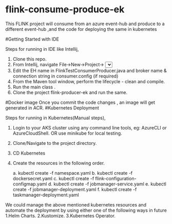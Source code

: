 # flink-consume-produce-ek
This FLINK project will consume from an azure event-hub and produce to a different event-hub ,and the code for deploying the same in kubernetes

#Getting Started with IDE

Steps for running in IDE like Intellij,

1. Clone this repo.
2. From Intellij, navigate File->New->Project-> <select the already cloned project>
3. Edit the EH name in FlinkTestConsumerProducer.java and broker name & connection string in consumer.config (if required)
4. From the Maven tool window, perform the lifecycle - clean and compile.
5. Run the main class <FlinkTestConsumerProducer>.
6. Clone the project flink-producer-ek and run the same. 

#Docker image
Once you commit the code changes , an image will get generated in ACR.
#Kubernetes Deployment


Steps for running in Kubernetes(Manual steps),

1. Login to your AKS cluster using any command line tools, eg: AzureCLI or AzureCloudShell.
   OR use minikube for local testing.
2. Clone/Navigate to the project directory.
3. CD Kubernetes
4. Create the resources in the following order.

    a. kubectl create -f namespace.yaml <For creating a dedicated namespace in the cluster >
    b. kubectl create -f dockersecret.yaml <For creating the secret for pulling image from azure container registry>
    c. kubectl create -f flink-configuration-configmap.yaml <For creating the ConfigMap for all the configuration required for flink eco-system>
    d. kubectl create  -f jobmanager-service.yaml <For creating the job Manager Service>
    e. kubectl create -f jobmanager-deployment.yaml <For creating the job Manager deployment>
    f. kubectl create  -f taskmanager-deployment.yaml <For creating the taskmanager and registering it with job manager>


We could manage the above mentioned kubernetes resources and automate the deployment by using either one of the following ways in future
1.Helm  Charts.
2.Kustomize.
3.Kubernetes Operator.
